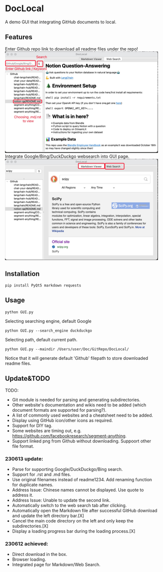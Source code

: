 # DocLocal
A demo GUI that integrating GitHub documents to local.

## Features

Enter Github repo link to download all readme files under the repo!
<img src="./fig/Markdownfile.png" alt="export" width="600"/>
Integrate Google/Bing/DuckDuckgo websearch into GUI page.
<img src="./fig/WebSearchfile.png" alt="export" width="600"/>

## Installation
```shell 
pip install PyQt5 markdown requests
```

## Usage
```shell
python GUI.py
```
Selecting searching engine, default Google
```shell
python GUI.py --search_engine duckduckgo
```
Selecting path, default current path. 
```shell
python GUI.py --maindir /Users/user/Doc/GitRepo/DocLocal/
```
Notice that it will generate default 'Github' filepath to store downloaded readme files.



## Update&TODO
TODO:
- Git module is needed for parsing and generating subdirectories.  
- Other website's documentation and wikis need to be added (which document formats are supported for parsing?).  
- A list of commonly used websites and a cheatsheet need to be added.  
- Display using GitHub icon/other icons as required.  
- Support for DIY tag.   
- Some websites are timing out, e.g. https://github.com/facebookresearch/segment-anything.  
- Support linked png from Github without downloading. Suppoort other file format.  


### 230613 update:
- Parse for supporting Google/DuckDuckgo/Bing search.   
- Support for .rst and .md files.     
- Use original filenames instead of readme1234. Add renaming function for duplicate names.  
- Address Issue: Chinese names cannot be displayed. Use quote to address it.  
- Address Issue: Unable to update the second link.  
- Automatically switch to the web search tab after clicking.  
- Automatically open the Markdown file after successful GitHub download and update the left directory bar.[X]  
- Cancel the main code directory on the left and only keep the subdirectories.[X]  
- Display a loading progress bar during the loading process.[X]  

### 230612 achieved:
- Direct download in the box.   
- Browser loading.   
- Integrated page for Markdown/Web Search.   
